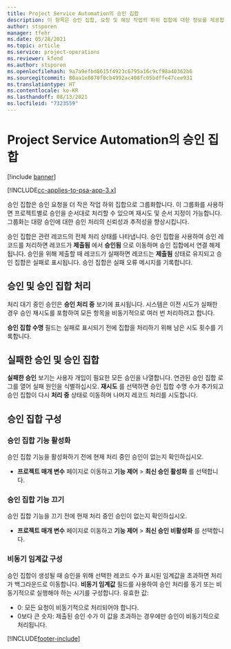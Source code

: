```yaml
---
title: Project Service Automation의 승인 집합
description: 이 항목은 승인 집합, 요청 및 해당 작업의 하위 집합에 대한 정보를 제공합니다.
author: stsporen
manager: tfehr
ms.date: 05/28/2021
ms.topic: article
ms.service: project-operations
ms.reviewer: kfend
ms.author: stsporen
ms.openlocfilehash: 9a7a9efbd8615f4923c6795a16c9cf98a40362b6
ms.sourcegitcommit: 80aa1e8070f0cb4992ac408fc05bdffe47cee931
ms.translationtype: HT
ms.contentlocale: ko-KR
ms.lasthandoff: 08/13/2021
ms.locfileid: "7323559"
---
```

# <a name="approval-sets-in-project-service-automation"></a>Project Service Automation의 승인 집합

[!include [banner](../includes/psa-now-project-operations.md)]

[!INCLUDE[cc-applies-to-psa-app-3.x](../includes/cc-applies-to-psa-app-3x.md)]

승인 집합은 승인 요청을 더 작은 작업 하위 집합으로 그룹화합니다. 이 그룹화를 사용하면 프로젝트별로 승인을 순서대로 처리할 수 있으며 재시도 및 순서 지정이 가능합니다. 그룹화는 대량 승인에 대한 승인 처리의 신뢰성과 추적성을 향상시킵니다.

승인 집합은 관련 레코드의 전체 처리 상태를 나타냅니다. 승인 집합을 사용하여 승인 레코드를 처리하면 레코드가 **제출됨** 에서 **승인됨** 으로 이동하며 승인 집합에서 연결 해제됩니다. 승인을 위해 제출할 때 레코드가 실패하면 레코드는 **제출됨** 상태로 유지되고 승인 집합은 실패로 표시됩니다. 승인 집합은 실패 오류 메시지를 기록합니다.

## <a name="processing-approvals-and-approval-sets"></a>승인 및 승인 집합 처리
처리 대기 중인 승인은 **승인 처리 중** 보기에 표시됩니다. 시스템은 이전 시도가 실패한 경우 승인 재시도를 포함하여 모든 항목을 비동기적으로 여러 번 처리하려고 합니다.

**승인 집합 수명** 필드는 실패로 표시되기 전에 집합을 처리하기 위해 남은 시도 횟수를 기록합니다.

## <a name="failed-approvals-and-approval-sets"></a>실패한 승인 및 승인 집합
**실패한 승인** 보기는 사용자 개입이 필요한 모든 승인을 나열합니다. 연관된 승인 집합 로그를 열어 실패 원인을 식별하십시오.
**재시도** 를 선택하면 승인 집합 수명 수가 추가되고 승인 집합이 다시 **처리 중** 상태로 이동하며 나머지 레코드 처리를 시도합니다.

## <a name="configure-approval-sets"></a>승인 집합 구성

###  <a name="enable-the-approval-sets-feature"></a>승인 집합 기능 활성화
승인 집합 기능을 활성화하기 전에 현재 처리 중인 승인이 없는지 확인하십시오.

- **프로젝트 매개 변수** 페이지로 이동하고 **기능 제어** > **최신 승인 활성화** 를 선택합니다.

### <a name="turn-off-the-approval-sets-feature"></a>승인 집합 기능 끄기
승인 집합 기능을 끄기 전에 현재 처리 중인 승인이 없는지 확인하십시오.

- **프로젝트 매개 변수** 페이지로 이동하고 **기능 제어** > **최신 승인 비활성화** 를 선택합니다.

### <a name="configuring-the-asynchronous-threshold"></a>비동기 임계값 구성 
승인 집합이 생성될 때 승인을 위해 선택한 레코드 수가 표시된 임계값을 초과하면 처리가 백그라운드로 이동합니다. **비동기 임계값** 필드를 사용하여 승인 처리를 동기 또는 비동기적으로 실행해야 하는 시기를 구성합니다.
유효한 값:

  - 0: 모든 요청이 비동기적으로 처리되어야 합니다. 
  - 0보다 큰 숫자: 제출된 승인 수가 이 값을 초과하는 경우에만 승인이 비동기적으로 처리됩니다.

[!INCLUDE[footer-include](../includes/footer-banner.md)]
